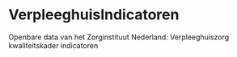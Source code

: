 # VerpleeghuisIndicatoren
Openbare data van het Zorginstituut Nederland: Verpleeghuiszorg kwaliteitskader indicatoren
